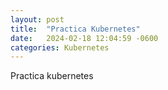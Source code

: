 ```yaml
---
layout: post
title:  "Practica Kubernetes"
date:   2024-02-18 12:04:59 -0600
categories: Kubernetes
---
```


Practica kubernetes